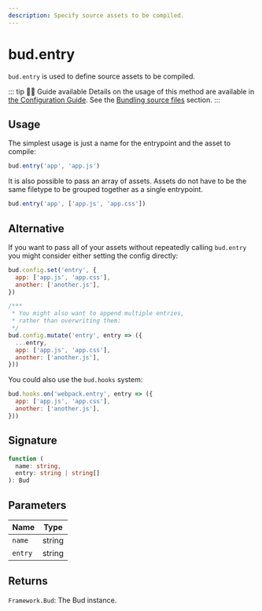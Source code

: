 ```yaml
---
description: Specify source assets to be compiled.
---
```


# bud.entry

`bud.entry` is used to define source assets to be compiled.

::: tip 🕵️‍♂️ Guide available
Details on the usage of this method are available in [the Configuration Guide](config.md). See the [Bundling source files](config/#bundle-source-files) section.
:::

## Usage

The simplest usage is just a name for the entrypoint and the asset to compile:

```js
bud.entry('app', 'app.js')
```

It is also possible to pass an array of assets. Assets do not have to be the same filetype to be grouped together as a single entrypoint.

```js
bud.entry('app', ['app.js', 'app.css'])
```

## Alternative

If you want to pass all of your assets without repeatedly calling `bud.entry` you might consider either setting the config directly:

```js
bud.config.set('entry', {
  app: ['app.js', 'app.css'],
  another: ['another.js'],
})

/***
 * You might also want to append multiple entries,
 * rather than overwriting them:
 */
bud.config.mutate('entry', entry => ({
  ...entry,
  app: ['app.js', 'app.css'],
  another: ['another.js'],
}))
```

You could also use the `bud.hooks` system:

```js
bud.hooks.on('webpack.entry', entry => ({
  app: ['app.js', 'app.css'],
  another: ['another.js'],
}))
```

## Signature

```ts
function (
  name: string,
  entry: string | string[]
): Bud
```

## Parameters

| Name      | Type     |
| --------- | -------- |
| `name`    | string   |
| `entry` | string | string[] |

## Returns

`Framework.Bud`: The Bud instance.
